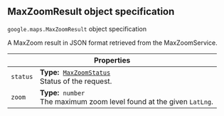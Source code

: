 <h2 id="MaxZoomResult"> MaxZoomResult object specification </h2><p>
<code><span itemprop="path">google.maps</span>.<span itemprop="name">MaxZoomResult</span></code>
object specification
</p><p>A MaxZoom result in JSON format retrieved from the MaxZoomService.</p><div class="devsite-table-wrapper"><table class="properties responsive" summary="record MaxZoomResult - Properties">
<thead>
<tr><th colspan="2">Properties</th>
</tr></thead>
<tbody>
<tr>
<td><code><span>status</span></code></td>
<td><div><strong>Type:</strong>&nbsp; <code><a href="https://github.com/amenadiel/google-maps-documentation/blob/master/docs/MaxZoomStatus.md">MaxZoomStatus</a></code></div>
<div class="desc">Status of the request.</div></td>
</tr>
<tr>
<td><code><span>zoom</span></code></td>
<td><div><strong>Type:</strong>&nbsp; <code>number</code></div>
<div class="desc">The maximum zoom level found at the given <code>LatLng</code>.</div></td>
</tr>
</tbody>
</table></div>